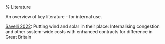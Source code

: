 % Literature

An overview of key literature - for internal use.

[Savelli 2022](https://doi.org/10.1016%2Fj.eneco.2022.106218): 
Putting wind and solar in their place: Internalising congestion and other system-wide costs with enhanced contracts for difference in Great Britain
